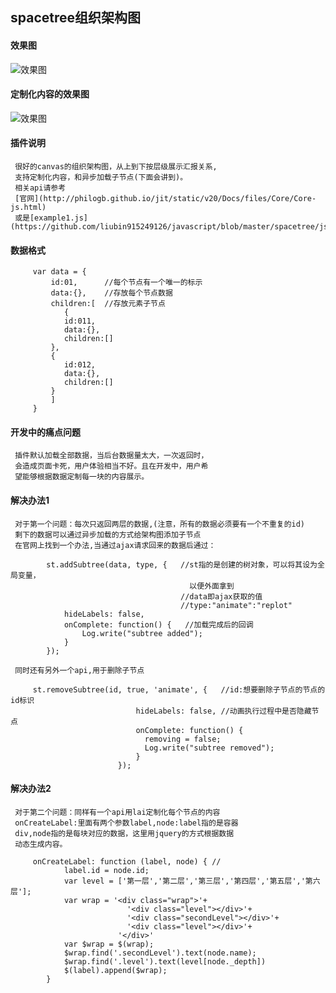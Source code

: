 ## spacetree组织架构图
#### 效果图
![效果图](https://github.com/liubin915249126/javascript/blob/master/spacetree/image/index2.png)
#### 定制化内容的效果图
![效果图](https://github.com/liubin915249126/javascript/blob/master/spacetree/image/index.png)
#### 插件说明  
     很好的canvas的组织架构图，从上到下按层级展示汇报关系,
     支持定制化内容，和异步加载子节点(下面会讲到)。
     相关api请参考
     [官网](http://philogb.github.io/jit/static/v20/Docs/files/Core/Core-js.html)
     或是[example1.js](https://github.com/liubin915249126/javascript/blob/master/spacetree/js/example1.js)
#### 数据格式
```
     var data = {
         id:01,      //每个节点有一个唯一的标示
         data:{},    //存放每个节点数据
         children:[  //存放元素子节点
            {
            id:011,
            data:{},
            children:[]
         },
         {
            id:012,
            data:{},
            children:[]
         }
         ]
     }
```     
#### 开发中的痛点问题
     插件默认加载全部数据，当后台数据量太大，一次返回时，
     会造成页面卡死，用户体验相当不好。且在开发中，用户希
     望能够根据数据定制每一块的内容展示。
#### 解决办法1
     对于第一个问题：每次只返回两层的数据,(注意，所有的数据必须要有一个不重复的id)
     剩下的数据可以通过异步加载的方式给架构图添加子节点
     在官网上找到一个办法,当通过ajax请求回来的数据后通过：     
```
        st.addSubtree(data, type, {   //st指的是创建的树对象，可以将其设为全局变量，
                                        以便外面拿到
                                      //data即ajax获取的值
                                      //type:"animate":"replot"
            hideLabels: false,
            onComplete: function() {   //加载完成后的回调
                Log.write("subtree added");
            }
        });
```
     同时还有另外一个api,用于删除子节点
```
     st.removeSubtree(id, true, 'animate', {   //id:想要删除子节点的节点的id标识
                            hideLabels: false, //动画执行过程中是否隐藏节点
                            onComplete: function() {
                              removing = false;
                              Log.write("subtree removed");
                            }
                        });
```
#### 解决办法2
     对于第二个问题：同样有一个api用lai定制化每个节点的内容
     onCreateLabel:里面有两个参数label,node:label指的是容器
     div,node指的是每块对应的数据，这里用jquery的方式根据数据
     动态生成内容。
```
     onCreateLabel: function (label, node) { //
            label.id = node.id;
            var level = ['第一层','第二层','第三层','第四层','第五层','第六层'];
            var wrap = '<div class="wrap">'+
                          '<div class="level"></div>'+
                          '<div class="secondLevel"></div>'+
                          '<div class="level"></div>'+ 
                        '</div>'
            var $wrap = $(wrap);
            $wrap.find('.secondLevel').text(node.name);
            $wrap.find('.level').text(level[node._depth])            
            $(label).append($wrap);
        } 
```      